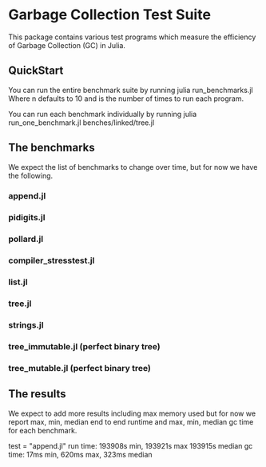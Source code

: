 # Garbage Collection Test Suite

This package contains various test programs which measure the efficiency of Garbage Collection (GC) in Julia.

## QuickStart
You can run the entire benchmark suite by running
julia run_benchmarks.jl <n>
Where n defaults to 10 and is the number of times to run each program.

You can run each benchmark individually by running
julia run_one_benchmark.jl benches/linked/tree.jl <n>


## The benchmarks

We expect the list of benchmarks to change over time, but for now we have the following.

### append.jl
### pidigits.jl
### pollard.jl
### compiler_stresstest.jl
### list.jl
### tree.jl
### strings.jl
### tree_immutable.jl (perfect binary tree)
### tree_mutable.jl (perfect binary tree)

## The results

We expect to add more results including max memory used but for now we report max, min, median end to end runtime and max, min, median gc time for each benchmark.

test = "append.jl"
run time: 193908s min, 193921s max 193915s median
gc time: 17ms min, 620ms max, 323ms median

